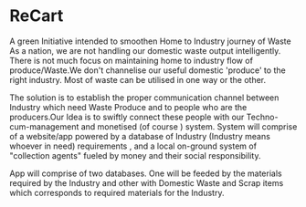 # ReCart
A green Initiative intended to smoothen Home to Industry journey of Waste
As a nation, we are not handling our domestic waste output intelligently. There is not much focus on maintaining home to industry flow of produce/Waste.We don't channelise our useful domestic 'produce' to the right industry.
Most of waste can be utilised in one way or the other.

The solution is to establish the proper communication channel between Industry which need Waste Produce and to people who are the producers.Our Idea is to swiftly connect these people with our Techno-cum-management and monetised (of course ) system.
      System will comprise of  a website/app powered by a database of Industry (Industry means whoever in need) requirements , and a local on-ground system of "collection agents" fueled by money and their social responsibility.

App will comprise of two databases. One will be feeded by the materials required by the Industry and other with Domestic Waste and Scrap items which corresponds to required materials for the Industry. 
